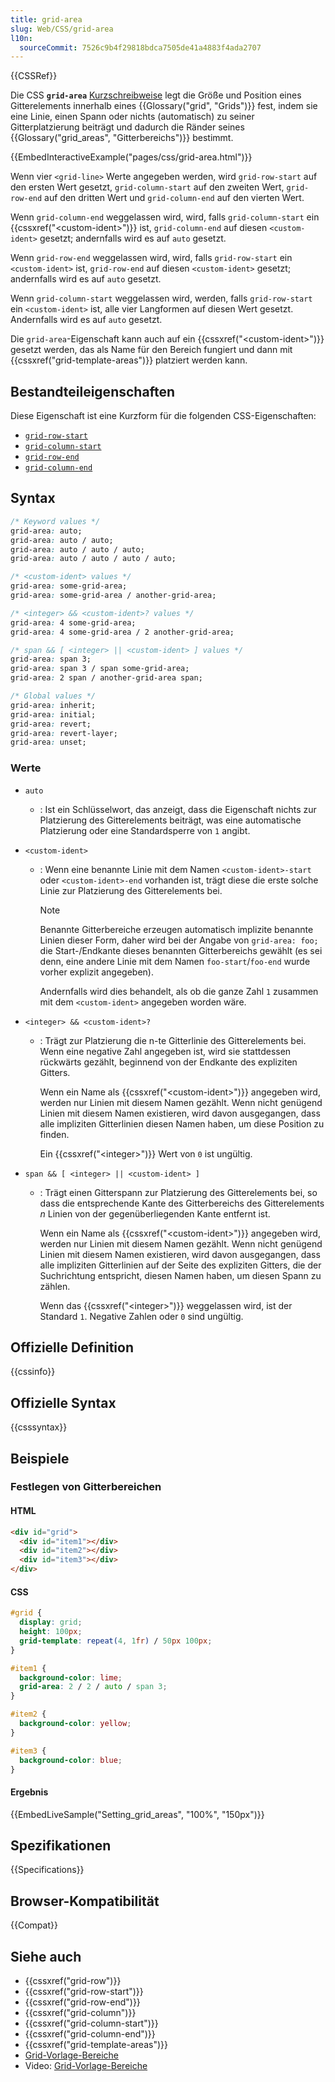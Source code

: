 ```yaml
---
title: grid-area
slug: Web/CSS/grid-area
l10n:
  sourceCommit: 7526c9b4f29818bdca7505de41a4883f4ada2707
---
```


{{CSSRef}}

Die CSS **`grid-area`** [Kurzschreibweise](/de/docs/Web/CSS/CSS_cascade/Shorthand_properties) legt die Größe und Position eines Gitterelements innerhalb eines {{Glossary("grid", "Grids")}} fest, indem sie eine Linie, einen Spann oder nichts (automatisch) zu seiner Gitterplatzierung beiträgt und dadurch die Ränder seines {{Glossary("grid_areas", "Gitterbereichs")}} bestimmt.

{{EmbedInteractiveExample("pages/css/grid-area.html")}}

Wenn vier `<grid-line>` Werte angegeben werden, wird `grid-row-start` auf den ersten Wert gesetzt, `grid-column-start` auf den zweiten Wert, `grid-row-end` auf den dritten Wert und `grid-column-end` auf den vierten Wert.

Wenn `grid-column-end` weggelassen wird, wird, falls `grid-column-start` ein {{cssxref("&lt;custom-ident&gt;")}} ist, `grid-column-end` auf diesen `<custom-ident>` gesetzt; andernfalls wird es auf `auto` gesetzt.

Wenn `grid-row-end` weggelassen wird, wird, falls `grid-row-start` ein `<custom-ident>` ist, `grid-row-end` auf diesen `<custom-ident>` gesetzt; andernfalls wird es auf `auto` gesetzt.

Wenn `grid-column-start` weggelassen wird, werden, falls `grid-row-start` ein `<custom-ident>` ist, alle vier Langformen auf diesen Wert gesetzt. Andernfalls wird es auf `auto` gesetzt.

Die `grid-area`-Eigenschaft kann auch auf ein {{cssxref("&lt;custom-ident&gt;")}} gesetzt werden, das als Name für den Bereich fungiert und dann mit {{cssxref("grid-template-areas")}} platziert werden kann.

## Bestandteileigenschaften

Diese Eigenschaft ist eine Kurzform für die folgenden CSS-Eigenschaften:

- [`grid-row-start`](/de/docs/Web/CSS/grid-row-start)
- [`grid-column-start`](/de/docs/Web/CSS/grid-column-start)
- [`grid-row-end`](/de/docs/Web/CSS/grid-row-end)
- [`grid-column-end`](/de/docs/Web/CSS/grid-column-end)

## Syntax

```css
/* Keyword values */
grid-area: auto;
grid-area: auto / auto;
grid-area: auto / auto / auto;
grid-area: auto / auto / auto / auto;

/* <custom-ident> values */
grid-area: some-grid-area;
grid-area: some-grid-area / another-grid-area;

/* <integer> && <custom-ident>? values */
grid-area: 4 some-grid-area;
grid-area: 4 some-grid-area / 2 another-grid-area;

/* span && [ <integer> || <custom-ident> ] values */
grid-area: span 3;
grid-area: span 3 / span some-grid-area;
grid-area: 2 span / another-grid-area span;

/* Global values */
grid-area: inherit;
grid-area: initial;
grid-area: revert;
grid-area: revert-layer;
grid-area: unset;
```

### Werte

- `auto`
  - : Ist ein Schlüsselwort, das anzeigt, dass die Eigenschaft nichts zur Platzierung des Gitterelements beiträgt, was eine automatische Platzierung oder eine Standardsperre von `1` angibt.
- `<custom-ident>`

  - : Wenn eine benannte Linie mit dem Namen `<custom-ident>-start` oder `<custom-ident>-end` vorhanden ist, trägt diese die erste solche Linie zur Platzierung des Gitterelements bei.

    > [!NOTE]
    > Benannte Gitterbereiche erzeugen automatisch implizite benannte Linien dieser Form, daher wird bei der Angabe von `grid-area: foo;` die Start-/Endkante dieses benannten Gitterbereichs gewählt (es sei denn, eine andere Linie mit dem Namen `foo-start`/`foo-end` wurde vorher explizit angegeben).

    Andernfalls wird dies behandelt, als ob die ganze Zahl `1` zusammen mit dem `<custom-ident>` angegeben worden wäre.

- `<integer> && <custom-ident>?`

  - : Trägt zur Platzierung die n-te Gitterlinie des Gitterelements bei. Wenn eine negative Zahl angegeben ist, wird sie stattdessen rückwärts gezählt, beginnend von der Endkante des expliziten Gitters.

    Wenn ein Name als {{cssxref("&lt;custom-ident&gt;")}} angegeben wird, werden nur Linien mit diesem Namen gezählt. Wenn nicht genügend Linien mit diesem Namen existieren, wird davon ausgegangen, dass alle impliziten Gitterlinien diesen Namen haben, um diese Position zu finden.

    Ein {{cssxref("&lt;integer&gt;")}} Wert von `0` ist ungültig.

- `span && [ <integer> || <custom-ident> ]`

  - : Trägt einen Gitterspann zur Platzierung des Gitterelements bei, so dass die entsprechende Kante des Gitterbereichs des Gitterelements _n_ Linien von der gegenüberliegenden Kante entfernt ist.

    Wenn ein Name als {{cssxref("&lt;custom-ident&gt;")}} angegeben wird, werden nur Linien mit diesem Namen gezählt. Wenn nicht genügend Linien mit diesem Namen existieren, wird davon ausgegangen, dass alle impliziten Gitterlinien auf der Seite des expliziten Gitters, die der Suchrichtung entspricht, diesen Namen haben, um diesen Spann zu zählen.

    Wenn das {{cssxref("&lt;integer&gt;")}} weggelassen wird, ist der Standard `1`. Negative Zahlen oder `0` sind ungültig.

## Offizielle Definition

{{cssinfo}}

## Offizielle Syntax

{{csssyntax}}

## Beispiele

### Festlegen von Gitterbereichen

#### HTML

```html
<div id="grid">
  <div id="item1"></div>
  <div id="item2"></div>
  <div id="item3"></div>
</div>
```

#### CSS

```css
#grid {
  display: grid;
  height: 100px;
  grid-template: repeat(4, 1fr) / 50px 100px;
}

#item1 {
  background-color: lime;
  grid-area: 2 / 2 / auto / span 3;
}

#item2 {
  background-color: yellow;
}

#item3 {
  background-color: blue;
}
```

#### Ergebnis

{{EmbedLiveSample("Setting_grid_areas", "100%", "150px")}}

## Spezifikationen

{{Specifications}}

## Browser-Kompatibilität

{{Compat}}

## Siehe auch

- {{cssxref("grid-row")}}
- {{cssxref("grid-row-start")}}
- {{cssxref("grid-row-end")}}
- {{cssxref("grid-column")}}
- {{cssxref("grid-column-start")}}
- {{cssxref("grid-column-end")}}
- {{cssxref("grid-template-areas")}}
- [Grid-Vorlage-Bereiche](/de/docs/Web/CSS/CSS_grid_layout/Grid_template_areas)
- Video: [Grid-Vorlage-Bereiche](https://gridbyexample.com/video/grid-template-areas/)
